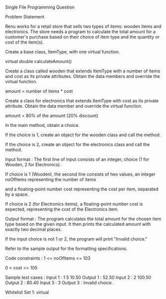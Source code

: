 Single File Programming Question

Problem Statement



Renu works for a retail store that sells two types of items: wooden items and electronics. The store needs a program to calculate the total amount for a customer's purchase based on their choice of item type and the quantity or cost of the item(s).



Create a base class, ItemType, with one virtual function.

virtual double calculateAmount()



Create a class called wooden that extends ItemType with a number of items and cost as its private attributes. Obtain the data members and override the virtual function.

amount = number of items * cost



Create a class for electronics that extends ItemType with cost as its private attribute. Obtain the data member and override the virtual function.

amount = 80% of the amount (20% discount)



In the main method, obtain a choice.

If the choice is 1, create an object for the wooden class and call the method.

If the choice is 2, create an object for the electronics class and call the method.

Input format :
The first line of input consists of an integer, choice (1 for Wooden, 2 for Electronics).

If choice is 1 (Wooden), the second line consists of two values, an integer noOfItems representing the number of items

and a floating-point number cost representing the cost per item, separated by a space.

If choice is 2 (for Electronics items), a floating-point number cost is expected, representing the cost of the Electronics item.

Output format :
The program calculates the total amount for the chosen item type based on the given input. It then prints the calculated amount with exactly two decimal places.

If the input choice is not 1 or 2, the program will print "Invalid choice."



Refer to the sample output for the formatting specifications.

Code constraints :
1 <= noOfItems <= 103

0 < cost <= 105

Sample test cases :
Input 1 :
1
5 10.50
Output 1 :
52.50
Input 2 :
2
100.50
Output 2 :
80.40
Input 3 :
3
Output 3 :
Invalid choice.

Whitelist
Set 1:
virtual